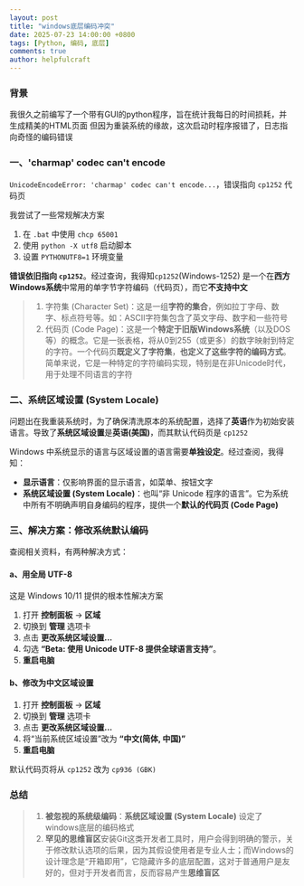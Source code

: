 ```yaml
---
layout: post
title: "windows底层编码冲突"
date: 2025-07-23 14:00:00 +0800
tags: [Python, 编码, 底层]
comments: true
author: helpfulcraft
---
```

### 背景

我很久之前编写了一个带有GUI的python程序，旨在统计我每日的时间损耗，并生成精美的HTML页面
但因为重装系统的缘故，这次启动时程序报错了，日志指向奇怪的编码错误

### 一、'charmap' codec can't encode

`UnicodeEncodeError: 'charmap' codec can't encode...`，错误指向 `cp1252` 代码页

我尝试了一些常规解决方案

1.  在 `.bat` 中使用 `chcp 65001`
2.  使用 `python -X utf8` 启动脚本
3.  设置 `PYTHONUTF8=1` 环境变量

**错误依旧指向 `cp1252`**。经过查询，我得知`cp1252`(Windows-1252) 是一个在**西方Windows系统**中常用的单字节字符编码（代码页），而它**不支持中文**

>1. 字符集 (Character Set)：这是一组**字符的集合**，例如拉丁字母、数字、标点符号等。如：ASCII字符集包含了英文字母、数字和一些符号
>2. 代码页 (Code Page)：这是一个**特定于旧版Windows系统**（以及DOS等）的概念。它是一张表格，将从0到255（或更多）的数字映射到特定的字符。一个代码页**既定义了字符集**，**也定义了这些字符的编码方式**。简单来说，它是一种特定的字符编码实现，特别是在非Unicode时代，用于处理不同语言的字符

### 二、系统区域设置 (System Locale)

问题出在我重装系统时，为了确保清洗原本的系统配置，选择了**英语**作为初始安装语言。导致了**系统区域设置**是**英语(美国)**，而其默认代码页是 `cp1252`

Windows 中系统显示的语言与区域设置的语言需要**单独设定**。经过查阅，我得知：

*   **显示语言**：仅影响界面的显示语言，如菜单、按钮文字
*   **系统区域设置 (System Locale)**：也叫“非 Unicode 程序的语言”。它为系统中所有不明确声明自身编码的程序，提供一个**默认的代码页 (Code Page)**

### 三、解决方案：修改系统默认编码

查阅相关资料，有两种解决方式：

#### a、用全局 UTF-8

这是 Windows 10/11 提供的根本性解决方案

1.  打开 **控制面板** → **区域**
2.  切换到 **管理** 选项卡
3.  点击 **更改系统区域设置...**
4.  勾选 **“Beta: 使用 Unicode UTF-8 提供全球语言支持”**。
5.  **重启电脑**

#### b、修改为中文区域设置


1.  打开 **控制面板** → **区域**
2.  切换到 **管理** 选项卡
3.  点击 **更改系统区域设置...**
4.  将“当前系统区域设置”改为 **“中文(简体, 中国)”**
5.  **重启电脑**

默认代码页将从 `cp1252` 改为 `cp936 (GBK)`

### 总结

>1.  **被忽视的系统级编码**：**系统区域设置 (System Locale)** 设定了windows底层的编码格式
>2.  **罕见的思维盲区**安装Git这类开发者工具时，用户会得到明确的警示，关于修改默认选项的后果，因为其假设使用者是专业人士；而Windows的设计理念是“开箱即用”，它隐藏许多的底层配置，这对于普通用户是友好的，但对于开发者而言，反而容易产生**思维盲区**